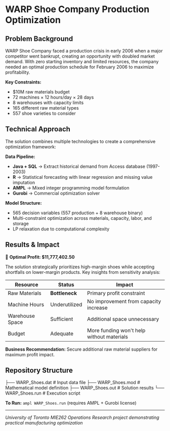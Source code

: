 # WARP Shoe Company Production Optimization

## Problem Background

WARP Shoe Company faced a production crisis in early 2006 when a major competitor went bankrupt, creating an opportunity with doubled market demand. With zero starting inventory and limited resources, the company needed an optimal production schedule for February 2006 to maximize profitability.

**Key Constraints:**
- $10M raw materials budget
- 72 machines × 12 hours/day × 28 days
- 8 warehouses with capacity limits
- 165 different raw material types
- 557 shoe varieties to consider

## Technical Approach

The solution combines multiple technologies to create a comprehensive optimization framework:

**Data Pipeline:**
- **Java + SQL** → Extract historical demand from Access database (1997-2003)
- **R** → Statistical forecasting with linear regression and missing value imputation
- **AMPL** → Mixed integer programming model formulation
- **Gurobi** → Commercial optimization solver

**Model Structure:**
- 565 decision variables (557 production + 8 warehouse binary)
- Multi-constraint optimization across materials, capacity, labor, and storage
- LP relaxation due to computational complexity

## Results & Impact

🎯 **Optimal Profit: $11,777,402.50**

The solution strategically prioritizes high-margin shoes while accepting shortfalls on lower-margin products. Key insights from sensitivity analysis:

| Resource | Status | Impact |
|----------|--------|---------|
| Raw Materials | **Bottleneck** | Primary profit constraint |
| Machine Hours | Underutilized | No improvement from capacity increase |
| Warehouse Space | Sufficient | Additional space unnecessary |
| Budget | Adequate | More funding won't help without materials |

**Business Recommendation:** Secure additional raw material suppliers for maximum profit impact.

## Repository Structure

├── WARP_Shoes.dat     # Input data file
├── WARP_Shoes.mod     # Mathematical model definition
├── WARP_Shoes.out     # Solution results
└── WARP_Shoes.run     # Execution script

**To Run:** `ampl WARP_Shoes.run` (requires AMPL + Gurobi license)

---

*University of Toronto MIE262 Operations Research project demonstrating practical manufacturing optimization*
